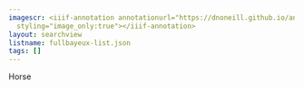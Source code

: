 ```yaml
---
imagescr: <iiif-annotation annotationurl="https://dnoneill.github.io/annotate/annotations/fullbayeux-002.json"
  styling="image_only:true"></iiif-annotation>
layout: searchview
listname: fullbayeux-list.json
tags: []
---
```

Horse